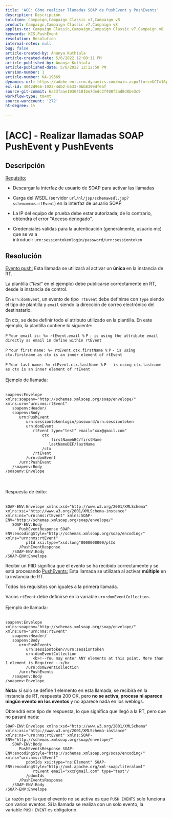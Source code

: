 ```yaml
---
title: 'ACC: Cómo realizar llamadas SOAP de PushEvent y PushEvents'
description: Descripción
solution: Campaign,Campaign Classic v7,Campaign v8
product: Campaign,Campaign Classic v7,Campaign v8
applies-to: Campaign Classic,Campaign,Campaign Classic v7,Campaign v8
keywords: KCS,PushEvent
resolution: Resolution
internal-notes: null
bug: false
article-created-by: Ananya Kuthiala
article-created-date: 5/6/2022 12:08:11 PM
article-published-by: Ananya Kuthiala
article-published-date: 5/6/2022 12:12:50 PM
version-number: 1
article-number: KA-19369
dynamics-url: https://adobe-ent.crm.dynamics.com/main.aspx?forceUCI=1&pagetype=entityrecord&etn=knowledgearticle&id=a22f902d-35cd-ec11-a7b5-0022480b639b
exl-id: 4042d96b-1923-4db2-b533-0bb8399df6bf
source-git-commit: 6a23faae10364181be7dedc2f408f2ad8d8be3c9
workflow-type: tm+mt
source-wordcount: '272'
ht-degree: 1%

---
```


# [ACC] - Realizar llamadas SOAP PushEvent y PushEvents

## Descripción

<u>Requisito:</u>
- Descargar la interfaz de usuario de SOAP para activar las llamadas

- Carga del WSDL (servidor `url/nl/jsp/schemawsdl.jsp?schema=nms:rtEvent`) en la interfaz de usuario SOAP

- La IP del equipo de prueba debe estar autorizada; de lo contrario, obtendrá el error &quot;Acceso denegado&quot;.

- Credenciales válidas para la autenticación (generalmente, usuario mc) que se va a introducir `urn:sessiontokenlogin/password/urn:sessiontoken`




## Resolución

<u>Evento push:</u>
Esta llamada se utilizará al activar un <b>único </b>en la instancia de RT.

La plantilla (*&quot;test&quot;* en el ejemplo) debe publicarse correctamente en RT, desde la instancia de control.

En `urn:domEvent`, un evento de tipo  `rtEvent` debe definirse con `type` siendo el tipo de plantilla y `email` siendo la dirección de correo electrónico del destinatario.

En ctx, se debe definir todo el atributo utilizado en la plantilla. En este ejemplo, la plantilla contiene lo siguiente:

`P` `Your email is: %= rtEvent.email %` `P` `- is using the attribute email directly as email in define within rtEvent`

`P` `Your first name: %= rtEvent.ctx.firstName %` `P` `- is using ctx.firstname as ctx is an inner element of rtEvent`

`P` `Your last name: %= rtEvent.ctx.lastName %` `P - is using ctx.lastname as ctx is an inner element of rtEvent`
<br><br>Ejemplo de llamada:<br><br>

```
soapenv:Envelope xmlns:soapenv="http://schemas.xmlsoap.org/soap/envelope/" xmlns:urn="urn:nms:rtEvent"
   soapenv:Header/
   soapenv:Body
      urn:PushEvent
         urn:sessiontokenlogin/password/urn:sessiontoken
         urn:domEvent
            rtEvent type="test" email="xxx@gmail.com" 
                ctx
                    firstNameABC/firstName
                   lastNameDEF/lastName
                /ctx
            /rtEvent
         /urn:domEvent
      /urn:PushEvent
   /soapenv:Body
/soapenv:Envelope
```

<br><br>Respuesta de éxito:<br><br>

```
SOAP-ENV:Envelope xmlns:xsd="http://www.w3.org/2001/XMLSchema" xmlns:xsi="http://www.w3.org/2001/XMLSchema-instance" xmlns:ns="urn:nms:rtEvent" xmlns:SOAP-ENV="http://schemas.xmlsoap.org/soap/envelope/"
   SOAP-ENV:Body
      PushEventResponse SOAP-ENV:encodingStyle="http://schemas.xmlsoap.org/soap/encoding/" xmlns="urn:nms:rtEvent"
         plId xsi:type="xsd:long"0000000000/plId
      /PushEventResponse
   /SOAP-ENV:Body
/SOAP-ENV:Envelope
```

Recibir un PIID significa que el evento se ha recibido correctamente y se está procesando
<u>PushEvents:</u>
Esta llamada se utilizará al activar <b>múltiple</b> en la instancia de RT.

Todos los requisitos son iguales a la primera llamada.

Varios `rtEvent` debe definirse en la variable `urn:domEventCollection.`
<br><br>Ejemplo de llamada:<br><br>

```
soapenv:Envelope xmlns:soapenv="http://schemas.xmlsoap.org/soap/envelope/" xmlns:urn="urn:nms:rtEvent"
   soapenv:Header/
   soapenv:Body
      urn:PushEvents
         urn:sessiontoken?/urn:sessiontoken
         urn:domEventCollection
            <b>!--You may enter ANY elements at this point. More than 1 element is Required --</b>
         /urn:domEventCollection
      /urn:PushEvents
   /soapenv:Body
/soapenv:Envelope
```

<b>Nota:</b> si solo se define 1 elemento en esta llamada, se recibirá en la instancia de RT, respuesta 200 OK, pero <b>no se activa, procesa ni aparece ningún evento en los eventos</b> y no aparece nada en los weblogs.

Obtendrá este tipo de respuesta, lo que significa que llegó a la RT, pero que no pasará nada:

```
SOAP-ENV:Envelope xmlns:xsd="http://www.w3.org/2001/XMLSchema" xmlns:xsi="http://www.w3.org/2001/XMLSchema-instance" xmlns:ns="urn:nms:rtEvent" xmlns:SOAP-ENV="http://schemas.xmlsoap.org/soap/envelope/"
   SOAP-ENV:Body
      PushEventsResponse SOAP-ENV:encodingStyle="http://schemas.xmlsoap.org/soap/encoding/" xmlns="urn:nms:rtEvent"
         pdomIds xsi:type="ns:Element" SOAP-ENV:encodingStyle="http://xml.apache.org/xml-soap/literalxml"
            rtEvent email="xxx@gmail.com" type="test"/
         /pdomIds
      /PushEventsResponse
   /SOAP-ENV:Body
/SOAP-ENV:Envelope
```

La razón por la que el evento no se activa es que `PUSH EVENTS` solo funciona con varios eventos. Si la llamada se realiza con un solo evento, la variable `PUSH EVENT` es obligatorio.
